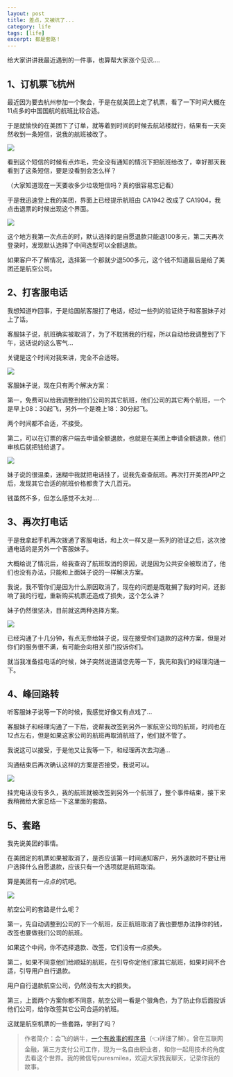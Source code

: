 ```yaml
---
layout: post
title: 差点，又被坑了...
category: life
tags: [life]
excerpt: 都是套路！
---
```


给大家讲讲我最近遇到的一件事，也算帮大家涨个见识....

## 1、订机票飞杭州

最近因为要去杭州参加一个聚会，于是在就美团上定了机票，看了一下时间大概在11点多的中国国航的航班比较合适。

于是就愉快的在美团下了订单，就等着到时间的时候去航站楼就行，结果有一天突然收到一条短信，说我的航班被改了。

![](http://favorites.ren/assets/images/2020/it/chadian/chadian01.jpg) 

看到这个短信的时候有点炸毛，完全没有通知的情况下把航班给改了，幸好那天我看到了这条短信，要是没看到会怎么样？

（大家知道现在一天要收多少垃圾短信吗？真的很容易忘记看）

于是我迅速登上我的美团，界面上已经提示航班由 CA1942 改成了 CA1904，我点击退票的时候出现这个界面。

![](http://favorites.ren/assets/images/2020/it/chadian/chadian02.jpg) 

这个地方我第一次点击的时，默认选择的是自愿退款只能退100多元，第二天再次登录时，发现默认选择了中间选型可以全额退款。

如果客户不了解情况，选择第一个那就少退500多元，这个钱不知道最后是给了美团还是航空公司。

## 2、打客服电话

我想知道咋回事，于是给国航客服打了电话，经过一些列的验证终于和客服妹子对上了话。

客服妹子说，航班确实被取消了，为了不耽搁我的行程，所以自动给我调整到了下午，这话说的这么客气...

关键是这个时间对我来讲，完全不合适呀。

![](http://favorites.ren/assets/images/2020/it/chadian/chadian03.jpg) 

客服妹子说，现在只有两个解决方案：

第一，免费可以给我调整到他们公司的其它航班，他们公司的其它两个航班，一个是早上08：30起飞，另外一个是晚上18：30分起飞。

两个时间都不合适，不接受。

第二，可以在订票的客户端去申请全额退款，也就是在美团上申请全额退款，他们审核后就把钱给退了。

![](http://favorites.ren/assets/images/2020/it/chadian/chadian04.jpg) 

妹子说的很温柔，迷糊中我就把电话挂了，说我先查查航班。再次打开美团APP之后，发现其它合适的航班价格都贵了大几百元。

钱虽然不多，但怎么感觉不太对....

## 3、再次打电话

于是我拿起手机再次拨通了客服电话，和上次一样又是一系列的验证之后，这次接通电话的是另外一个客服妹子。

大概给说了情况后，给我查询了航班取消的原因，说是因为公共安全被取消了，他们也没有办法，只能和上面妹子说的一样解决方案。

我说，我不管你们是因为什么原因取消了，现在的问题是既耽搁了我的时间，还影响了我的行程，重新购买机票还造成了损失，这个怎么讲？

妹子仍然很坚决，目前就这两种选择方案。

![](http://favorites.ren/assets/images/2020/it/chadian/chadian05.jpg) 

已经沟通了十几分钟，有点无奈给妹子说，现在接受你们退款的这种方案，但是对你们的服务很不满，有可能会向相关部门投诉你们。

就当我准备挂电话的时候，妹子突然说道请您先等一下，我先和我们的经理沟通一下。

## 4、峰回路转

听客服妹子说等一下的时候，我感觉好像又有点戏了...

客服妹子和经理沟通了一下后，说帮我改签到另外一家航空公司的航班，时间也在12点左右，但是如果这家公司的航班再取消航班了，他们就不管了。

我说这可以接受，于是他又让我等一下，和经理再次去沟通...

沟通结束后再次确认这样的方案是否接受，我说可以。

![](http://favorites.ren/assets/images/2020/it/chadian/chadian06.jpg) 

挂完电话没有多久，我的航班就被改签到另外一个航班了，整个事件结束，接下来我稍微给大家总结一下这里面的套路。

## 5、套路

我先说美团的事情。

在美团定的机票如果被取消了，是否应该第一时间通知客户，另外退款时不要让用户选择什么自愿退款，应该只有一个选项就是航班取消。

算是美团有一点点的坑吧。

![](http://favorites.ren/assets/images/2020/it/chadian/chadian07.jpg) 

航空公司的套路是什么呢？

第一，先自动调整到公司的下一个航班，反正航班取消了我也要想办法挣你的钱，改签也要做我们公司的航班。

如果这个中间，你不选择退款、改签，它们没有一点损失。

第二，如果不同意他们给顺延的航班，在引导你定他们家其它航班，如果时间不合适，引导用户自行退款。

用户自行退款航空公司，仍然没有太大的损失。

第三，上面两个方案你都不同意，航空公司一看是个狠角色，为了防止你后面投诉他们公司，给你改签其它公司合适的航班。

这就是航空机票的一些套路，学到了吗？

>作者简介：会飞的蜗牛，[一个有故事的程序员](https://mp.weixin.qq.com/s/bPk_-DcGF_7lTDoR1pKqVg)（👈详细了解）。曾在互联网金融，第三方支付公司工作，现为一名自由职业者，和你一起用技术的角度去看这个世界。我的微信号puresmilea，欢迎大家找我聊天，记录你我的故事。